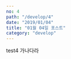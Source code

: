 ```yaml
---
no: 4
path: "/develop/4"
date: "2019/01/04"
title: "01월 04일 포스트"
category: "develop"
---
```

test4
가나다라